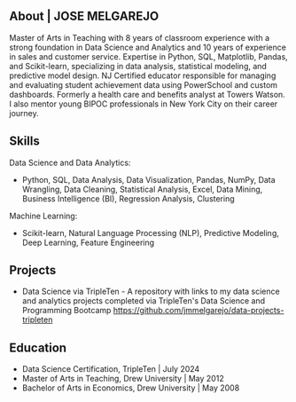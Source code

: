 ## About | JOSE MELGAREJO

Master of Arts in Teaching with 8 years of classroom experience with a strong foundation in Data Science and Analytics and 10 years of experience in sales and customer service. Expertise in Python, SQL, Matplotlib, Pandas, and Scikit-learn, specializing in data analysis, statistical modeling, and predictive model design. NJ Certified educator responsible for managing and evaluating student achievement data using PowerSchool and custom dashboards. Formerly a health care and benefits analyst at Towers Watson. I also mentor young BIPOC professionals in New York City on their career journey.

## Skills
Data Science and Data Analytics:
- Python, SQL, Data Analysis, Data Visualization, Pandas, NumPy, Data Wrangling, Data Cleaning, Statistical Analysis, Excel, Data Mining, Business Intelligence (BI), Regression Analysis, Clustering

Machine Learning:
- Scikit-learn, Natural Language Processing (NLP), Predictive Modeling, Deep Learning, Feature Engineering

## Projects

- Data Science via TripleTen - A repository with links to my data science and analytics projects completed via TripleTen's Data Science and Programming Bootcamp https://github.com/jmmelgarejo/data-projects-tripleten

## Education

- Data Science Certification, TripleTen | July 2024
- Master of Arts in Teaching, Drew University | May 2012
- Bachelor of Arts in Economics, Drew University | May 2008

<!--
**jmmelgarejo/jmmelgarejo** is a ✨ _special_ ✨ repository because its `README.md` (this file) appears on your GitHub profile.

Here are some ideas to get you started:

- 🔭 I’m currently working on ...
- 🌱 I’m currently learning ...
- 👯 I’m looking to collaborate on ...
- 🤔 I’m looking for help with ...
- 💬 Ask me about ...
- 📫 How to reach me: ...
- 😄 Pronouns: ...
- ⚡ Fun fact: ...
-->
